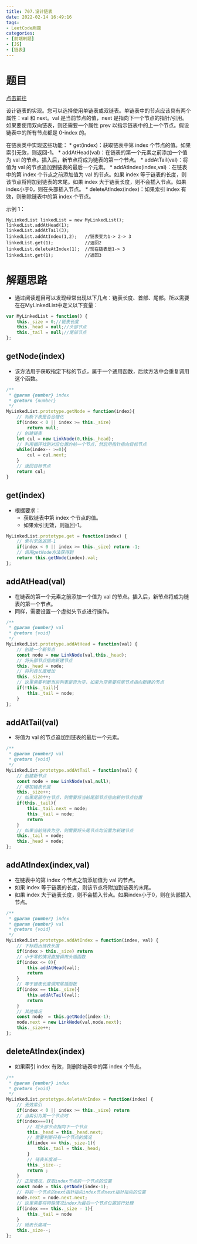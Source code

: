 ```yaml
---
title: 707.设计链表
date: 2022-02-14 16:49:16
tags:
- LeetCode刷题
categories:
- [前端刷题]
- [JS]
- [链表]
---
```


# 题目

[点击前往](https://leetcode-cn.com/problems/design-linked-list/)

设计链表的实现。您可以选择使用单链表或双链表。单链表中的节点应该具有两个属性：val 和 next。val 是当前节点的值，next 是指向下一个节点的指针/引用。如果要使用双向链表，则还需要一个属性 prev 以指示链表中的上一个节点。假设链表中的所有节点都是 0-index 的。

在链表类中实现这些功能：
    * get(index)：获取链表中第 index 个节点的值。如果索引无效，则返回-1。
    * addAtHead(val)：在链表的第一个元素之前添加一个值为 val 的节点。插入后，新节点将成为链表的第一个节点。
    * addAtTail(val)：将值为 val 的节点追加到链表的最后一个元素。
    * addAtIndex(index,val)：在链表中的第 index 个节点之前添加值为 val  的节点。如果 index 等于链表的长度，则该节点将附加到链表的末尾。如果 index 大于链表长度，则不会插入节点。如果index小于0，则在头部插入节点。
    * deleteAtIndex(index)：如果索引 index 有效，则删除链表中的第 index 个节点。

示例 1：
```
MyLinkedList linkedList = new MyLinkedList();
linkedList.addAtHead(1);
linkedList.addAtTail(3);
linkedList.addAtIndex(1,2);   //链表变为1-> 2-> 3
linkedList.get(1);            //返回2
linkedList.deleteAtIndex(1);  //现在链表是1-> 3
linkedList.get(1);            //返回3
```

# 解题思路

* 通过阅读题目可以发现经常出现以下几点：链表长度、首部、尾部。所以需要在在MyLinkedList中定义以下变量：

```js
var MyLinkedList = function() {
    this._size = 0;//链表长度
    this._head = null;//头部节点
    this._tail = null;//尾部节点
};
```

## getNode(index)

* 该方法用于获取指定下标的节点，属于一个通用函数，后续方法中会重复调用这个函数。

```js
/** 
 * @param {number} index
 * @return {number}
 */
MyLinkedList.prototype.getNode = function(index){
    // 判断下表是否合理化
    if(index < 0 || index >= this._size)
        return null;
    // 创建链表
    let cul = new LinkNode(0,this._head);
    // 利用循环找到对应位置的前一个节点，然后用指针指向目标节点
    while(index-- >=0){
        cul = cul.next;
    }
    // 返回目标节点
    return cul;
}
```

## get(index)

* 根据要求：
    * 获取链表中第 index 个节点的值。
    * 如果索引无效，则返回-1。

```js
MyLinkedList.prototype.get = function(index) {
    // 索引无效返回-1
    if(index < 0 || index >= this._size) return -1;
    // 调用getNode方法获得到
    return this.getNode(index).val;
};
```

## addAtHead(val)

* 在链表的第一个元素之前添加一个值为 val 的节点。插入后，新节点将成为链表的第一个节点。
* 同样，需要设置一个虚拟头节点进行操作。

```js
/** 
 * @param {number} val
 * @return {void}
 */
MyLinkedList.prototype.addAtHead = function(val) {
    // 创建一个新节点
    const node = new LinkNode(val,this._head);
    // 将头部节点指向新建节点
    this._head = node;
    // 将列表长度增加
    this._size++;
    // 这里需要判断当前列表是否为空，如果为空需要将尾节点指向新建的节点
    if(!this._tail){
        this._tail = node;
    }
};
```

## addAtTail(val)

* 将值为 val 的节点追加到链表的最后一个元素。

```js
/** 
 * @param {number} val
 * @return {void}
 */
MyLinkedList.prototype.addAtTail = function(val) {
    // 创建新节点
    const node = new LinkNode(val,null);
    // 增加链表长度
    this._size++;
    // 如果尾部存在节点，则需要将当前尾部节点指向新的节点位置
    if(this._tail){
        this._tail.next = node;
        this._tail = node;
        return
    }
    // 如果当前链表为空，则需要将头尾节点均设置为新建节点
    this._tail = node;
    this._head = node;
};
```

## addAtIndex(index,val)

* 在链表中的第 index 个节点之前添加值为 val  的节点。
* 如果 index 等于链表的长度，则该节点将附加到链表的末尾。
* 如果 index 大于链表长度，则不会插入节点。如果index小于0，则在头部插入节点。

```js
/** 
 * @param {number} index 
 * @param {number} val
 * @return {void}
 */
MyLinkedList.prototype.addAtIndex = function(index, val) {
    // 下标超出链表长度
    if(index > this._size) return
    // 小于零的情况直接调用头插函数
    if(index <= 0){
        this.addAtHead(val);
        return
    }
    // 等于链表长度调用尾插函数
    if(index == this._size){
        this.addAtTail(val);
        return
    }
    // 其他情况
    const node  = this.getNode(index-1);
    node.next = new LinkNode(val,node.next);
    this._size++;
};
```

## deleteAtIndex(index)

* 如果索引 index 有效，则删除链表中的第 index 个节点。

```js
/** 
 * @param {number} index
 * @return {void}
 */
MyLinkedList.prototype.deleteAtIndex = function(index) {
    // 无效索引
    if(index < 0 || index >= this._size) return
    // 当索引为第一个节点时
    if(index===0){
        // 将头部节点指向下一个节点
        this._head = this._head.next;
        // 需要判断只有一个节点的情况
        if(index == this._size-1){
            this._tail = this._head;
        }
        // 链表长度减一
        this._size--;
        return ;
    }
    // 正常情况，获取index节点前一个节点的位置
    const node = this.getNode(index-1);
    // 将前一个节点的next指针指向index节点next指针指向的位置
    node.next = node.next.next;
    // 这里需要将特殊情况index为最后一个节点位置进行处理
    if(index === this._size - 1){
        this._tail = node
    }
    // 链表长度减一
    this._size--;
};
```
